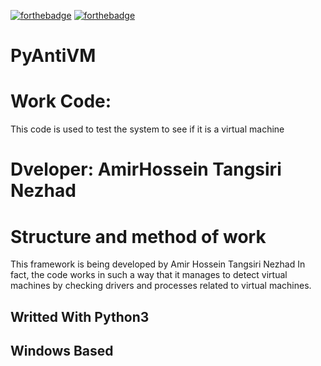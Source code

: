 [![forthebadge](https://forthebadge.com/images/badges/made-with-python.svg)](https://forthebadge.com)
[![forthebadge](https://forthebadge.com/images/badges/built-with-love.svg)](https://forthebadge.com)

# PyAntiVM 

# Work Code:
This code is used to test the system to see if it is a virtual machine

# Dveloper: AmirHossein Tangsiri Nezhad
# Structure and method of work
This framework is being developed by Amir Hossein Tangsiri Nezhad
In fact, the code works in such a way that it manages to detect virtual machines by checking drivers and processes related to virtual machines.

## Writted With Python3
## Windows Based
